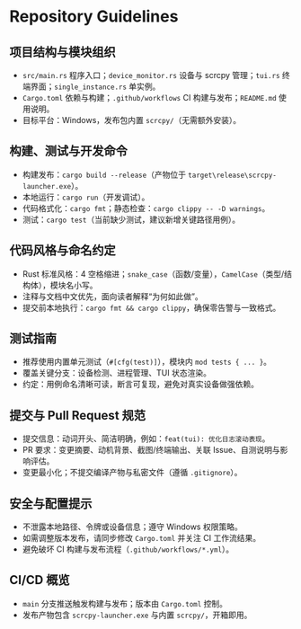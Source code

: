 # Repository Guidelines

## 项目结构与模块组织
- `src/main.rs` 程序入口；`device_monitor.rs` 设备与 scrcpy 管理；`tui.rs` 终端界面；`single_instance.rs` 单实例。
- `Cargo.toml` 依赖与构建；`.github/workflows` CI 构建与发布；`README.md` 使用说明。
- 目标平台：Windows，发布包内置 `scrcpy/`（无需额外安装）。

## 构建、测试与开发命令
- 构建发布：`cargo build --release`（产物位于 `target\release\scrcpy-launcher.exe`）。
- 本地运行：`cargo run`（开发调试）。
- 代码格式化：`cargo fmt`；静态检查：`cargo clippy -- -D warnings`。
- 测试：`cargo test`（当前缺少测试，建议新增关键路径用例）。

## 代码风格与命名约定
- Rust 标准风格：4 空格缩进；`snake_case`（函数/变量），`CamelCase`（类型/结构体），模块名小写。
- 注释与文档中文优先，面向读者解释“为何如此做”。
- 提交前本地执行：`cargo fmt && cargo clippy`，确保零告警与一致格式。

## 测试指南
- 推荐使用内置单元测试（`#[cfg(test)]`），模块内 `mod tests { ... }`。
- 覆盖关键分支：设备检测、进程管理、TUI 状态渲染。
- 约定：用例命名清晰可读，断言可复现，避免对真实设备做强依赖。

## 提交与 Pull Request 规范
- 提交信息：动词开头、简洁明确，例如：`feat(tui): 优化日志滚动表现`。
- PR 要求：变更摘要、动机背景、截图/终端输出、关联 Issue、自测说明与影响评估。
- 变更最小化；不提交编译产物与私密文件（遵循 `.gitignore`）。

## 安全与配置提示
- 不泄露本地路径、令牌或设备信息；遵守 Windows 权限策略。
- 如需调整版本发布，请同步修改 `Cargo.toml` 并关注 CI 工作流结果。
- 避免破坏 CI 构建与发布流程（`.github/workflows/*.yml`）。

## CI/CD 概览
- `main` 分支推送触发构建与发布；版本由 `Cargo.toml` 控制。
- 发布产物包含 `scrcpy-launcher.exe` 与内置 `scrcpy/`，开箱即用。